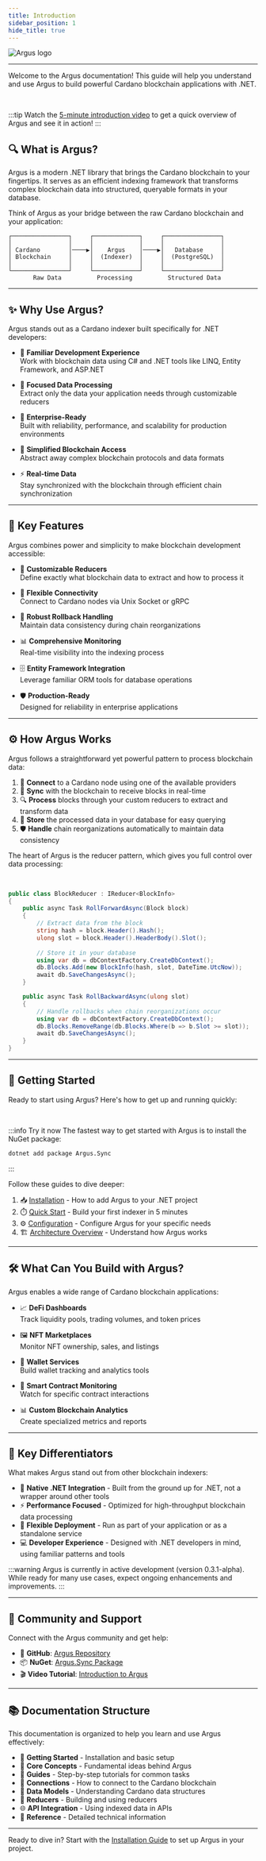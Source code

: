 ```yaml
---
title: Introduction
sidebar_position: 1
hide_title: true
---
```

  
![Argus logo](https://hackmd.io/_uploads/Hk7BL6R0kg.png)

---

Welcome to the Argus documentation! This guide will help you understand and use Argus to build powerful Cardano blockchain applications with .NET.

&nbsp;

:::tip
Watch the [5-minute introduction video](https://x.com/clarkalesna/status/1859042521856532883) to get a quick overview of Argus and see it in action!
:::

## 🔍 What is Argus?

Argus is a modern .NET library that brings the Cardano blockchain to your fingertips. It serves as an efficient indexing framework that transforms complex blockchain data into structured, queryable formats in your database.

Think of Argus as your bridge between the raw Cardano blockchain and your application:

```
┌────────────────┐     ┌─────────────┐     ┌────────────────┐
│                │     │             │     │                │
│ Cardano        │────▶│    Argus    │────▶│   Database     │
│ Blockchain     │     │  (Indexer)  │     │  (PostgreSQL)  │
│                │     │             │     │                │
└────────────────┘     └─────────────┘     └────────────────┘
       Raw Data          Processing          Structured Data
```

---

## ✨ Why Use Argus?

Argus stands out as a Cardano indexer built specifically for .NET developers:

* 🧰 **Familiar Development Experience**  
  Work with blockchain data using C# and .NET tools like LINQ, Entity Framework, and ASP.NET

* 🎯 **Focused Data Processing**  
  Extract only the data your application needs through customizable reducers

* 🏢 **Enterprise-Ready**  
  Built with reliability, performance, and scalability for production environments

* 🔄 **Simplified Blockchain Access**  
  Abstract away complex blockchain protocols and data formats

* ⚡ **Real-time Data**  
  Stay synchronized with the blockchain through efficient chain synchronization

---

## 🧩 Key Features

Argus combines power and simplicity to make blockchain development accessible:

* 🔧 **Customizable Reducers**  
  Define exactly what blockchain data to extract and how to process it

* 🔌 **Flexible Connectivity**  
  Connect to Cardano nodes via Unix Socket or gRPC

* 🔁 **Robust Rollback Handling**  
  Maintain data consistency during chain reorganizations

* 📊 **Comprehensive Monitoring**  
  Real-time visibility into the indexing process

* 🗄️ **Entity Framework Integration**  
  Leverage familiar ORM tools for database operations

* 🛡️ **Production-Ready**  
  Designed for reliability in enterprise applications

---

## ⚙️ How Argus Works

Argus follows a straightforward yet powerful pattern to process blockchain data:

1. 🔗 **Connect** to a Cardano node using one of the available providers
2. 🔄 **Sync** with the blockchain to receive blocks in real-time
3. 🔍 **Process** blocks through your custom reducers to extract and transform data
4. 💾 **Store** the processed data in your database for easy querying
5. 🛡️ **Handle** chain reorganizations automatically to maintain data consistency

The heart of Argus is the reducer pattern, which gives you full control over data processing:

&nbsp;

```csharp
public class BlockReducer : IReducer<BlockInfo>
{
    public async Task RollForwardAsync(Block block)
    {
        // Extract data from the block
        string hash = block.Header().Hash();
        ulong slot = block.Header().HeaderBody().Slot();
        
        // Store it in your database
        using var db = dbContextFactory.CreateDbContext();
        db.Blocks.Add(new BlockInfo(hash, slot, DateTime.UtcNow));
        await db.SaveChangesAsync();
    }

    public async Task RollBackwardAsync(ulong slot)
    {
        // Handle rollbacks when chain reorganizations occur
        using var db = dbContextFactory.CreateDbContext();
        db.Blocks.RemoveRange(db.Blocks.Where(b => b.Slot >= slot));
        await db.SaveChangesAsync();
    }
}
```

---

## 🚀 Getting Started

Ready to start using Argus? Here's how to get up and running quickly:

&nbsp;

:::info Try it now
The fastest way to get started with Argus is to install the NuGet package:

```bash
dotnet add package Argus.Sync
```
:::

Follow these guides to dive deeper:

1. 📥 [Installation](installation.md) - How to add Argus to your .NET project
2. ⏱️ [Quick Start](quick-start.md) - Build your first indexer in 5 minutes
3. ⚙️ [Configuration](configuration.md) - Configure Argus for your specific needs
4. 🏗️ [Architecture Overview](architecture-overview.md) - Understand how Argus works

---



## 🛠️ What Can You Build with Argus?

Argus enables a wide range of Cardano blockchain applications:

* 📈 **DeFi Dashboards**  
  Track liquidity pools, trading volumes, and token prices

* 🖼️ **NFT Marketplaces**  
  Monitor NFT ownership, sales, and listings

* 💼 **Wallet Services**  
  Build wallet tracking and analytics tools

* 📝 **Smart Contract Monitoring**  
  Watch for specific contract interactions

* 📊 **Custom Blockchain Analytics**  
  Create specialized metrics and reports

---

## 🌟 Key Differentiators

What makes Argus stand out from other blockchain indexers:

* 🔷 **Native .NET Integration** - Built from the ground up for .NET, not a wrapper around other tools
* ⚡ **Performance Focused** - Optimized for high-throughput blockchain data processing
* 🧩 **Flexible Deployment** - Run as part of your application or as a standalone service
* 💻 **Developer Experience** - Designed with .NET developers in mind, using familiar patterns and tools

:::warning
Argus is currently in active development (version 0.3.1-alpha). While ready for many use cases, expect ongoing enhancements and improvements.
:::

---

## 👥 Community and Support

Connect with the Argus community and get help:

* 📂 **GitHub**: [Argus Repository](https://github.com/SAIB-Inc/Argus)
* 📦 **NuGet**: [Argus.Sync Package](https://www.nuget.org/packages/Argus.Sync)
* 🎬 **Video Tutorial**: [Introduction to Argus](https://x.com/clarkalesna/status/1859042521856532883)

---

## 📚 Documentation Structure

This documentation is organized to help you learn and use Argus effectively:

* 🚀 **Getting Started** - Installation and basic setup
* 🧠 **Core Concepts** - Fundamental ideas behind Argus
* 📝 **Guides** - Step-by-step tutorials for common tasks
* 🔌 **Connections** - How to connect to the Cardano blockchain
* 🧩 **Data Models** - Understanding Cardano data structures
* 🔄 **Reducers** - Building and using reducers
* 🌐 **API Integration** - Using indexed data in APIs
* 📘 **Reference** - Detailed technical information

---

Ready to dive in? Start with the [Installation Guide](installation.md) to set up Argus in your project.